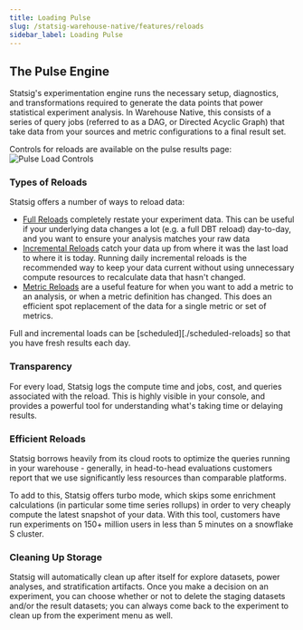 ```yaml
---
title: Loading Pulse
slug: /statsig-warehouse-native/features/reloads
sidebar_label: Loading Pulse
---
```


## The Pulse Engine

Statsig's experimentation engine runs the necessary setup, diagnostics, and transformations required to generate the data points that power statistical experiment analysis. In Warehouse Native, this consists of a series of query jobs (referred to as a DAG, or Directed Acyclic Graph) that take data from your sources and metric configurations to a final result set.

Controls for reloads are available on the pulse results page:
![Pulse Load Controls](https://github.com/statsig-io/docs/assets/102695539/f6c1aa47-8d6e-4b21-96ac-f2281d0d0491)

### Types of Reloads

Statsig offers a number of ways to reload data:

- [Full Reloads](./full-reloads) completely restate your experiment data. This can be useful if your underlying data changes a lot (e.g. a full DBT reload) day-to-day, and you want to ensure your analysis matches your raw data
- [Incremental Reloads](./incremental-reloads) catch your data up from where it was the last load to where it is today. Running daily incremental reloads is the recommended way to keep your data current without using unnecessary compute resources to recalculate data that hasn't changed.
- [Metric Reloads](./metric-reloads) are a useful feature for when you want to add a metric to an analysis, or when a metric definition has changed. This does an efficient spot replacement of the data for a single metric or set of metrics.

Full and incremental loads can be [scheduled][./scheduled-reloads] so that you have fresh results each day.

### Transparency

For every load, Statsig logs the compute time and jobs, cost, and queries associated with the reload. This is highly visible in your console, and provides a powerful tool for understanding what's taking time or delaying results.

### Efficient Reloads

Statsig borrows heavily from its cloud roots to optimize the queries running in your warehouse - generally, in head-to-head evaluations customers report that we use significantly less resources than comparable platforms.

To add to this, Statsig offers turbo mode, which skips some enrichment calculations (in particular some time series rollups) in order to very cheaply compute the latest snapshot of your data. With this tool, customers have run experiments on 150+ million users in less than 5 minutes on a snowflake S cluster.

### Cleaning Up Storage

Statsig will automatically clean up after itself for explore datasets, power analyses, and stratification artifacts. Once you make a decision on an experiment, you can choose whether or not to delete the staging datasets and/or the result datasets; you can always come back to the experiment to clean up from the experiment menu as well.
